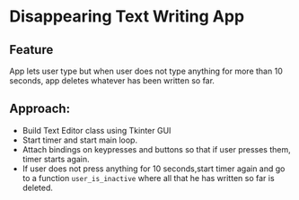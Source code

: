 # Disappearing Text Writing App


## Feature
App lets user type but when user does not type anything for more than 10 seconds, app deletes whatever has
been written so far.

## Approach:

- Build Text Editor class using Tkinter GUI
- Start timer and start main loop.
- Attach bindings on keypresses and buttons so that if user presses them, timer starts again.
- If user does not press anything for 10 seconds,start timer again and go to a function `user_is_inactive` where 
all that he has written so far is deleted.

